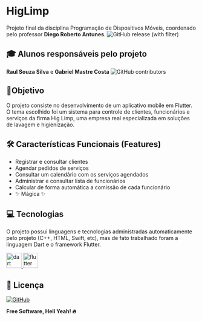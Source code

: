 # HigLimp

Projeto final da disciplina Programação de Dispositivos Móveis, coordenado pelo professor **Diego Roberto Antunes**.
![GitHub release (with filter)](https://img.shields.io/github/v/release/lilrau/HigLimp)

## 🎓 Alunos responsáveis pelo projeto

**Raul Souza Silva** e **Gabriel Mastre Costa**
![GitHub contributors](https://img.shields.io/github/contributors/lilrau/HigLimp)

## 🎯Objetivo

O projeto consiste no desenvolvimento de um aplicativo mobile em Flutter. O tema escolhido foi um sistema para controle de clientes, funcionários e serviços da firma Hig Limp, uma empresa real especializada em soluções de lavagem e higienização.

## 🛠 Características Funcionais (Features)

- Registrar e consultar clientes
- Agendar pedidos de serviços
- Consultar um calendário com os serviços agendados
- Administrar e consultar lista de funcionários
- Calcular de forma automática a comissão de cada funcionário
- ✨ Mágica ✨

## 💻 Tecnologias

O projeto possui linguagens e tecnologias administradas automaticamente pelo projeto (C++, HTML, Swift, etc), mas de fato trabalhado foram a linguagem Dart e o framework Flutter.

<p align="left"> <a href="https://dart.dev" target="_blank" rel="noreferrer"> <img src="https://www.vectorlogo.zone/logos/dartlang/dartlang-icon.svg" alt="dart" width="40" height="40"/> </a> <a href="https://flutter.dev" target="_blank" rel="noreferrer"> <img src="https://www.vectorlogo.zone/logos/flutterio/flutterio-icon.svg" alt="flutter" width="40" height="40"/> </a> </p>

## 📝 Licença

[![GitHub](https://img.shields.io/github/license/lilrau/HigLimp)](<[MIT](https://choosealicense.com/licenses/mit/)>)

**Free Software, Hell Yeah! 🔥**
